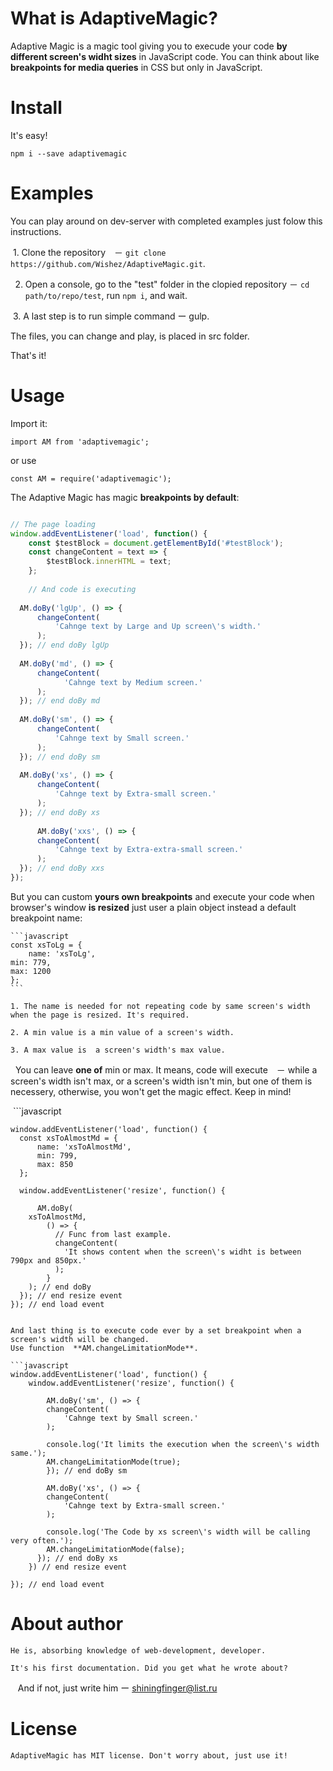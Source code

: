 # What is AdaptiveMagic?

   Adaptive Magic is a magic tool giving you to execude your code **by different screen's widht sizes** in JavaScript code. You can think about like **breakpoints for media queries** in CSS but only in JavaScript.

# Install
  
  It's easy!
  
  `npm i --save adaptivemagic`
  
# Examples


  You can play around on dev-server with completed examples just folow this instructions.
  
  1. Clone the repository　－ `git clone https://github.com/Wishez/AdaptiveMagic.git`.
  
  2. Open a console, go to the "test" folder in the clopied repository － `cd path/to/repo/test`, run `npm i`, and wait. 
  
  3. A last step is to run simple command ー gulp.
  
  The files, you can change and play, is placed in src folder.
 
  That's it!
  
  
# Usage
  
  Import it:
  
  `import AM from 'adaptivemagic';`
  
  or use
  
  `const AM = require('adaptivemagic');` 
  
  The Adaptive Magic has magic **breakpoints by default**:
  
  ```javascript
  
  // The page loading  
  window.addEventListener('load', function() {
      const $testBlock = document.getElementById('#testBlock');  
      const changeContent = text => {
          $testBlock.innerHTML = text;
      };
      
      // And code is executing
    
	AM.doBy('lgUp', () => {
		changeContent(
			'Cahnge text by Large and Up screen\'s width.'
		);
	}); // end doBy lgUp
      
	AM.doBy('md', () => {
		changeContent(
			  'Cahnge text by Medium screen.'
		);
	}); // end doBy md
    
  	AM.doBy('sm', () => {
		changeContent(
			'Cahnge text by Small screen.'
		);
  	}); // end doBy sm
      
	AM.doBy('xs', () => {
		changeContent(
			'Cahnge text by Extra-small screen.'
	  	);
  	}); // end doBy xs
      
      	AM.doBy('xxs', () => {
		changeContent(
			'Cahnge text by Extra-extra-small screen.'
		);
	}); // end doBy xxs    
  });
  ```
  
  But you can custom **yours own breakpoints** and execute your code when browser's window **is resized** just user a plain object instead a default breakpoint name:
  
    ```javascript 
    const xsToLg = {
    	name: 'xsToLg',
	min: 779,
	max: 1200
    };
    ```
    
    1. The name is needed for not repeating code by same screen's width when the page is resized. It's required.
    
    2. A min value is a min value of a screen's width.
    
    3. A max value is  a screen's width's max value.
    
    You can leave **one of** min or max. It means, code will execute　－ while a screen's width isn't max, or a screen's width isn't min, but one of them is necessery, otherwise, you won't get the magic effect. Keep in mind!
    
    
  ```javascript
  
    window.addEventListener('load', function() { 
      const xsToAlmostMd = {
      	  name: 'xsToAlmostMd',
          min: 799,
          max: 850
      };
      
      window.addEventListener('resize', function() {
  	  
          AM.doBy(
	    xsToAlmostMd,
            () => {
              // Func from last example.
              changeContent(
                'It shows content when the screen\'s widht is between 790px and 850px.'
              );
            }
        ); // end doBy
      }); // end resize event
    }); // end load event
  ```
  
  And last thing is to execute code ever by a set breakpoint when a screen's width will be changed. 
  Use function  **AM.changeLimitationMode**.
  
  ```javascript
  window.addEventListener('load', function() { 
      window.addEventListener('resize', function() {
  
          AM.doBy('sm', () => {
	      changeContent(
		      'Cahnge text by Small screen.'
	      );
    
	      console.log('It limits the execution when the screen\'s width same.');
	      AM.changeLimitationMode(true);
      	  }); // end doBy sm
          
          AM.doBy('xs', () => {
	      changeContent(
		      'Cahnge text by Extra-small screen.'
	      );
          
	      console.log('The Code by xs screen\'s width will be calling very often.');
	      AM.changeLimitationMode(false);
      	}); // end doBy xs 
      }) // end resize event
      
  }); // end load event
  ```
  
  # About author
  
    He is, absorbing knowledge of web-development, developer.
    
    It's his first documentation. Did you get what he wrote about? 
    And if not, just write him ー shiningfinger@list.ru
  
  # License
  
    AdaptiveMagic has MIT license. Don't worry about, just use it!
